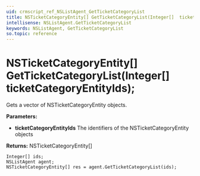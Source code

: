 ```yaml
---
uid: crmscript_ref_NSListAgent_GetTicketCategoryList
title: NSTicketCategoryEntity[] GetTicketCategoryList(Integer[]  ticketCategoryEntityIds);
intellisense: NSListAgent.GetTicketCategoryList
keywords: NSListAgent, GetTicketCategoryList
so.topic: reference
---
```


# NSTicketCategoryEntity[] GetTicketCategoryList(Integer[]  ticketCategoryEntityIds);

Gets a vector of NSTicketCategoryEntity objects.

**Parameters:**
 - **ticketCategoryEntityIds** The identifiers of the NSTicketCategoryEntity objects

**Returns:** NSTicketCategoryEntity[]

```crmscript
Integer[] ids;
NSListAgent agent;
NSTicketCategoryEntity[] res = agent.GetTicketCategoryList(ids);
```

